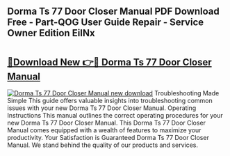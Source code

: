 ## Dorma Ts 77 Door Closer Manual PDF Download Free - Part-QOG User Guide Repair - Service Owner Edition EiINx

# <h2><a href="http://cf2148.oget.top/?id=Dorma+Ts+77+Door+Closer+Manual">🔗Download New 👉🔴 Dorma Ts 77 Door Closer Manual</a></h2>

[![Dorma Ts 77 Door Closer Manual new download](https://i.imgur.com/5g1atiW.png)](http://cf2148.oget.top/?id=Dorma+Ts+77+Door+Closer+Manual)
Troubleshooting Made Simple This guide offers valuable insights into troubleshooting common issues with your new Dorma Ts 77 Door Closer Manual. Operating Instructions This manual outlines the correct operating procedures for your new Dorma Ts 77 Door Closer Manual. This Dorma Ts 77 Door Closer Manual comes equipped with a wealth of features to maximize your productivity. Your Satisfaction is Guaranteed Dorma Ts 77 Door Closer Manual. We stand behind the quality of our products and services.
